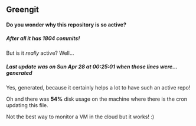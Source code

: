## Greengit

#### Do you wonder why this repository is so active?

##### After all it has 1804 commits!

But is it *really* active? Well...

##### Last update was on Sun Apr 28 at 00:25:01 when those lines were... generated

Yes, generated, because it certainly helps a lot to have such an active repo!

Oh and there was **54%** disk usage on the machine
where there is the cron updating this file.

Not the best way to monitor a VM in the cloud but it works! :)
